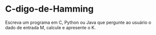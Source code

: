 # C-digo-de-Hamming
Escreva um programa em C, Python ou Java que pergunte ao usuário o dado de entrada M, calcule e apresente o K.
